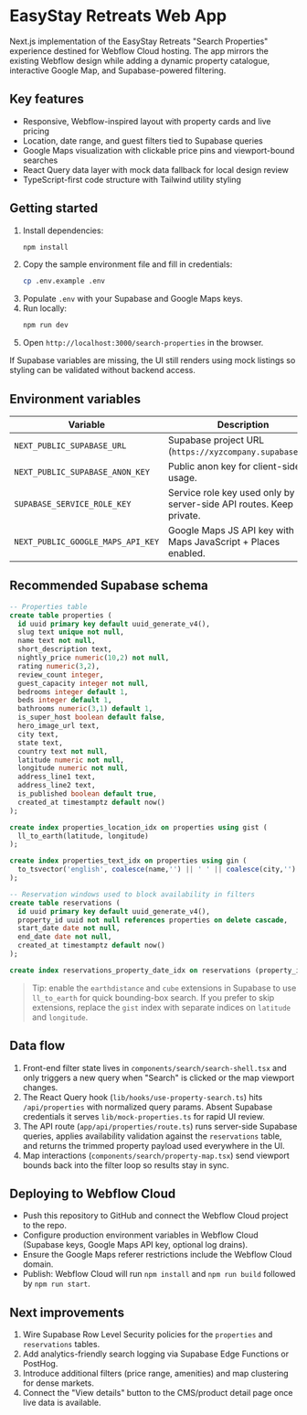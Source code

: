 # EasyStay Retreats Web App

Next.js implementation of the EasyStay Retreats "Search Properties" experience destined for Webflow Cloud hosting. The app mirrors the existing Webflow design while adding a dynamic property catalogue, interactive Google Map, and Supabase-powered filtering.

## Key features
- Responsive, Webflow-inspired layout with property cards and live pricing
- Location, date range, and guest filters tied to Supabase queries
- Google Maps visualization with clickable price pins and viewport-bound searches
- React Query data layer with mock data fallback for local design review
- TypeScript-first code structure with Tailwind utility styling

## Getting started
1. Install dependencies:
   ```bash
   npm install
   ```
2. Copy the sample environment file and fill in credentials:
   ```bash
   cp .env.example .env
   ```
3. Populate `.env` with your Supabase and Google Maps keys.
4. Run locally:
   ```bash
   npm run dev
   ```
5. Open `http://localhost:3000/search-properties` in the browser.

If Supabase variables are missing, the UI still renders using mock listings so styling can be validated without backend access.

## Environment variables
| Variable | Description |
| --- | --- |
| `NEXT_PUBLIC_SUPABASE_URL` | Supabase project URL (`https://xyzcompany.supabase.co`). |
| `NEXT_PUBLIC_SUPABASE_ANON_KEY` | Public anon key for client-side usage. |
| `SUPABASE_SERVICE_ROLE_KEY` | Service role key used only by server-side API routes. Keep private. |
| `NEXT_PUBLIC_GOOGLE_MAPS_API_KEY` | Google Maps JS API key with Maps JavaScript + Places enabled. |

## Recommended Supabase schema
```sql
-- Properties table
create table properties (
  id uuid primary key default uuid_generate_v4(),
  slug text unique not null,
  name text not null,
  short_description text,
  nightly_price numeric(10,2) not null,
  rating numeric(3,2),
  review_count integer,
  guest_capacity integer not null,
  bedrooms integer default 1,
  beds integer default 1,
  bathrooms numeric(3,1) default 1,
  is_super_host boolean default false,
  hero_image_url text,
  city text,
  state text,
  country text not null,
  latitude numeric not null,
  longitude numeric not null,
  address_line1 text,
  address_line2 text,
  is_published boolean default true,
  created_at timestamptz default now()
);

create index properties_location_idx on properties using gist (
  ll_to_earth(latitude, longitude)
);

create index properties_text_idx on properties using gin (
  to_tsvector('english', coalesce(name,'') || ' ' || coalesce(city,'') || ' ' || coalesce(state,'') || ' ' || coalesce(country,''))
);

-- Reservation windows used to block availability in filters
create table reservations (
  id uuid primary key default uuid_generate_v4(),
  property_id uuid not null references properties on delete cascade,
  start_date date not null,
  end_date date not null,
  created_at timestamptz default now()
);

create index reservations_property_date_idx on reservations (property_id, start_date, end_date);
```

> Tip: enable the `earthdistance` and `cube` extensions in Supabase to use `ll_to_earth` for quick bounding-box search. If you prefer to skip extensions, replace the `gist` index with separate indices on `latitude` and `longitude`.

## Data flow
1. Front-end filter state lives in `components/search/search-shell.tsx` and only triggers a new query when "Search" is clicked or the map viewport changes.
2. The React Query hook (`lib/hooks/use-property-search.ts`) hits `/api/properties` with normalized query params. Absent Supabase credentials it serves `lib/mock-properties.ts` for rapid UI review.
3. The API route (`app/api/properties/route.ts`) runs server-side Supabase queries, applies availability validation against the `reservations` table, and returns the trimmed property payload used everywhere in the UI.
4. Map interactions (`components/search/property-map.tsx`) send viewport bounds back into the filter loop so results stay in sync.

## Deploying to Webflow Cloud
- Push this repository to GitHub and connect the Webflow Cloud project to the repo.
- Configure production environment variables in Webflow Cloud (Supabase keys, Google Maps API key, optional log drains).
- Ensure the Google Maps referer restrictions include the Webflow Cloud domain.
- Publish: Webflow Cloud will run `npm install` and `npm run build` followed by `npm run start`.

## Next improvements
1. Wire Supabase Row Level Security policies for the `properties` and `reservations` tables.
2. Add analytics-friendly search logging via Supabase Edge Functions or PostHog.
3. Introduce additional filters (price range, amenities) and map clustering for dense markets.
4. Connect the "View details" button to the CMS/product detail page once live data is available.
